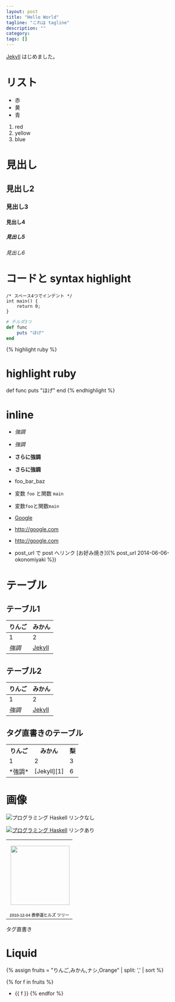```yaml
---
layout: post
title: "Hello World"
tagline: "これは tagline"
description: ""
category: 
tags: []
---
```


[Jekyll][1] はじめました。

# リスト

* 赤
* 黄
* 青

1. red
2. yellow
3. blue


# 見出し

## 見出し2

### 見出し3

#### 見出し4

##### 見出し5

###### 見出し6


# コードと syntax highlight

    /* スペース4つでインデント */
    int main() {
        return 0;
    }


~~~ruby
# チルダ3つ
def func
    puts "ほげ"
end
~~~

{% highlight ruby %}
# highlight ruby
def func
    puts "ほげ"
end
{% endhighlight %}

# inline

* _強調_
* *強調*
* __さらに強調__
* **さらに強調**

* foo_bar_baz

* 変数 `foo` と関数 `main`
* 変数`foo`と関数`main`


* [Google](http://google.com)
* <http://google.com>
* http://google.com

* post_url で post へリンク [お好み焼き]({% post_url 2014-06-06-okonomiyaki %})

# テーブル

## テーブル1

りんご | みかん
------ | -------------
1      | 2
*強調* | [Jekyll][1]

## テーブル2

|りんご | みかん        |
|------ | --------------|
|1      | 2             |
|*強調* | [Jekyll][1]   |

## タグ直書きのテーブル

<table>
  <tr>
    <th>りんご</th>
    <th>みかん</th>
    <th>梨</th>
  </tr>
  <tr>
    <td>1</td>
    <td>2</td>
    <td>3</td>
  </tr>
  <tr>
    <td>*強調*</td>
    <td>[Jekyll][1]</td>
    <td>6</td>
  </tr>
</table>

# 画像

![プログラミング Haskell](http://images-jp.amazon.com/images/P/4274067815.09.MZZZZZZZ.jpg)
リンクなし

[![プログラミング Haskell](http://images-jp.amazon.com/images/P/4274067815.09.MZZZZZZZ.jpg)](http://www.amazon.co.jp/dp/4274067815)
リンクあり

<table style="width:194px;"><tr><td align="center" style="height:194px;background:url(https://www.gstatic.com/pwa/s/v/lighthousefe_20150907.00_p0/transparent_album_background.gif) no-repeat left"><a href="https://picasaweb.google.com/108766616282956994806/2010120402?authuser=0&feat=embedwebsite"><img src="https://lh3.googleusercontent.com/-xtv_NUSgRWc/Uyz7dDG88YE/AAAAAAAAKEw/Naf3tzkYrqU/s160-c-Ic42/2010120402.jpg" width="160" height="160" style="margin:1px 0 0 4px;"></a></td></tr><tr><td style="text-align:center;font-family:arial,sans-serif;font-size:11px"><a href="https://picasaweb.google.com/108766616282956994806/2010120402?authuser=0&feat=embedwebsite" style="color:#4D4D4D;font-weight:bold;text-decoration:none;">2010-12-04 表参道ヒルズ ツリー</a></td></tr></table>
タグ直書き


# Liquid

{% assign fruits = "りんご,みかん,ナシ,Orange" | split: ',' | sort %}

{% for f in fruits %}
* {{ f }}
{% endfor %}

[1]: http://jekyllrb.com/

